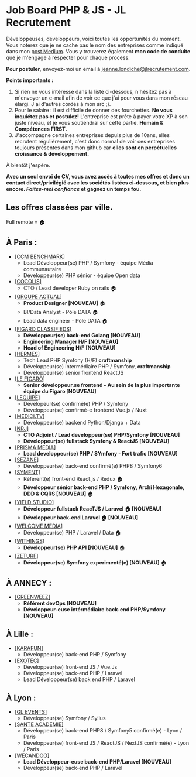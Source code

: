 # Job Board PHP & JS - JL Recrutement

Développeuses, développeurs, voici toutes les opportunités du moment. Vous noterez que je ne cache pas le nom des entreprises comme indiqué dans mon <a href="https://medium.com/@jlondiche/jarr%C3%AAte-le-recrutement-propri%C3%A9taire-je-d%C3%A9marre-l-open-source-6e33463aec9">post Medium</a>. Vous y trouverez également **mon code de conduite** que je m'engage à respecter pour chaque process.

**Pour postuler**, envoyez-moi un email à <a href="mailto:jeanne.londiche@jlrecrutement.com">jeanne.londiche@jlrecrutement.com</a>.

**Points importants :** 
1. Si rien ne vous intéresse dans la liste ci-dessous, n'hésitez pas à m'envoyer un e-mail afin de voir ce que j'ai pour vous dans mon réseau élargi. J'ai d'autres cordes à mon arc ;).
2. Pour le salaire : il est difficile de donner des fourchettes. **Ne vous inquiétez pas et postulez!** L'entreprise est prête à payer votre XP à son juste niveau, et je vous soutiendrai sur cette partie. **Humain & Compétences FIRST.**
3. J'accompagne certaines entreprises depuis plus de 10ans, elles recrutent régulièrement, c'est donc normal de voir ces entreprises toujours présentes dans mon github car **elles sont en perpétuelles croissance & développement.**

À bientôt j'espère.

**Avec un seul envoi de CV, vous avez accès à toutes mes offres et donc un contact direct/privilégié avec les sociétés listées ci-dessous, et bien plus encore. _Faites-moi confiance_ et gagnez un temps fou.**


## Les offres classées par ville.
Full remote = 🏠

## À Paris : 

- <a href="https://github.com/jlondiche/job-board-php/blob/master/CCM%20BENCHMARK.md">[CCM BENCHMARK]</a>
	- Lead Développeur(se) PHP / Symfony - équipe Média communautaire
	- Développeur(se) PHP sénior - équipe Open data
- <a href="https://github.com/jlondiche/job-board-php/blob/master/COCOLIS.md">[COCOLIS]</a>
	- CTO / Lead developer Ruby on rails 🏠
- <a href="https://github.com/jlondiche/job-board-php/blob/master/GROUPE%20ACTUAL.md">[GROUPE ACTUAL]</a> 
	- **Product Designer [NOUVEAU]** 🏠
	- BI/Data Analyst - Pôle DATA 🏠
	- Lead data engineer - Pôle DATA 🏠
- <a href="https://github.com/jlondiche/job-board-php/blob/master/FIGARO CLASSIFIEDS.md">[FIGARO CLASSIFIEDS]</a>
	- **Développeur(se) back-end Golang [NOUVEAU]**
	- **Engineering Manager H/F [NOUVEAU]**
	- **Head of Engineering H/F [NOUVEAU]**
- <a href="https://github.com/jlondiche/job-board-php/blob/master/HERMES.md">[HERMES]</a> 
	- Tech Lead PHP Symfony (H/F) **craftmanship**
	- Développeur(se) intermédiaire PHP / Symfony, **craftmanship**
	- Développeur(se) senior frontend ReactJS
- <a href="https://github.com/jlondiche/job-board-php/blob/master/LE%20FIGARO.md">[LE FIGARO]</a>
	- **Senior développeur.se frontend - Au sein de la plus importante équipe du Figaro [NOUVEAU]**
- <a href="https://github.com/jlondiche/job-board-php/blob/master/LEQUIPE.md">[LEQUIPE]</a>
	- Dévelopeur(se) confirmé(e) PHP / Symfony
	- Développeur(se) confirmé-e frontend Vue.js / Nuxt
- <a href="https://github.com/jlondiche/job-board-php/blob/master/MEDICI.md">[MEDICI.TV]</a> 
	- Développeur(se) backend Python/Django + Data
- <a href="https://github.com/jlondiche/job-board-php/blob/master/NRJ.md">[NRJ]</a> 
	- **CTO Adjoint / Lead developpeur(se) PHP/Symfony [NOUVEAU]**
	- **Développeur(se) fullstack Symfony & ReactJS [NOUVEAU]**
- <a href="https://github.com/jlondiche/job-board-php/blob/master/PRISMA%20MEDIA.md">[PRISMA MEDIA]</a> 
	- **Lead developpeur(se) PHP / SYmfony - Fort trafic [NOUVEAU]** 
- <a href="https://github.com/jlondiche/job-board-php/blob/master/SEZANE.md">[SEZANE]</a>  
	- Développeur(se) back-end confirmé(e) PHP8 / Symfony6
- <a href="https://github.com/jlondiche/job-board-php/blob/master/SYMENT.md">[SYMENT]</a>  
	- Référent(e) front-end React.js / Redux 🏠
	- **Développeur sénior back-end PHP / Symfony, Archi Hexagonale, DDD & CQRS [NOUVEAU]** 🏠
- <a href="https://github.com/jlondiche/job-board-php/blob/master/YIELD%20STUDIO.md">[YIELD STUDIO]</a>  
	- **Développeur fullstack ReacTJS / Laravel 🏠 [NOUVEAU]** 
	- **Développeur back-end Laravel 🏠 [NOUVEAU]** 
- <a href="https://github.com/jlondiche/job-board-php/blob/master/WELCOME%20MEDIA.md">[WELCOME MEDIA]</a>  
	- Développeur(se) PHP / Laravel / Data 🏠
- <a href="https://github.com/jlondiche/job-board-php/blob/master/WITHINGS.md">[WITHINGS]</a>  
	- **Développeur(se) PHP API [NOUVEAU]** 🏠
- <a href="https://github.com/jlondiche/job-board-php/blob/master/ZETURF.md">[ZETURF]</a>  
	- **Développeur(se) Symfony experimenté(e) [NOUVEAU]** 🏠

## À ANNECY :

- <a href="https://github.com/jlondiche/job-board-php/blob/master/GREENWEEZ.md">[GREENWEEZ]</a>
	- **Référent devOps [NOUVEAU]**
	- **Développeur-euse intérmédiaire back-end PHP/Symfony [NOUVEAU]**

## À Lille :

- <a href="https://github.com/jlondiche/job-board-php/blob/master/KARAFUN.md">[KARAFUN]</a> 
	- Développeur(se) back-end PHP / Symfony
- <a href="https://github.com/jlondiche/job-board-php/blob/master/EXOTEC.md">[EXOTEC]</a> 
	- Développeur(se) front-end JS / Vue.Js
	- Développeur(se) back-end PHP / Laravel
	- Lead Développeur(se) back end PHP / Laravel

## À Lyon : 

- <a href="https://github.com/jlondiche/job-board-php/blob/master/GL%20EVENTS.md">[GL EVENTS]</a>
	- Développeur(se) Symfony / Sylius
- <a href="https://github.com/jlondiche/job-board-php/blob/master/SANTE%20ACADEMIE.md">[SANTE ACADEMIE]</a> 
	- Développeur(se) back-end PHP8 / Symfony5 confirmé(e) - Lyon / Paris
	- Développeur(se) front-end JS / ReactJS / NextJS confirmé(e) - Lyon / Paris
- <a href="https://github.com/jlondiche/job-board-php/blob/master/WECANDOO.md">[WECANDOO]</a> 
	- **Lead Développeur-euse back-end PHP/Laravel [NOUVEAU]**
	- Développeur(se) back-end PHP / Laravel
